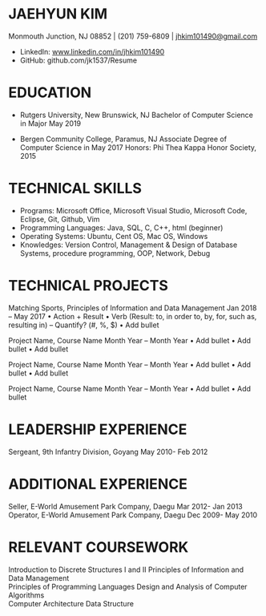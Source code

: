 # JAEHYUN KIM 
Monmouth Junction, NJ 08852 | (201) 759-6809 | jhkim101490@gmail.com

- LinkedIn: www.linkedin.com/in/jhkim101490
- GitHub: github.com/jk1537/Resume

# EDUCATION
- Rutgers University, New Brunswick, NJ
Bachelor of Computer Science in Major							May 2019

- Bergen Community College, Paramus, NJ
Associate Degree of Computer Science in 	                                                May 2017
Honors:  Phi Thea Kappa Honor Society, 2015
								       
# TECHNICAL SKILLS
- Programs: Microsoft Office, Microsoft Visual Studio, Microsoft Code, Eclipse, Git, Github, Vim  
- Programming Languages: Java, SQL,  C, C++, html (beginner)
- Operating Systems: Ubuntu, Cent OS, Mac OS, Windows
- Knowledges: Version Control, Management & Design of Database Systems, procedure programming, OOP, Network, Debug

# TECHNICAL PROJECTS
Matching Sports, Principles of Information and Data Management				           Jan 2018 – May 2017
•	Action + Result
•	Verb (Result: to, in order to, by, for, such as, resulting in) – Quantify? (#, %, $) 
•	Add bullet

Project Name, Course Name								           Month Year – Month Year
•	Add bullet
•	Add bullet
•	Add bullet

Project Name, Course Name								           Month Year – Month Year
•	Add bullet
•	Add bullet
•	Add bullet

Project Name, Course Name								           Month Year – Month Year
•	Add bullet
•	Add bullet

# LEADERSHIP EXPERIENCE
Sergeant, 9th Infantry Division, Goyang					                            May 2010- Feb 2012

# ADDITIONAL EXPERIENCE 
Seller, E-World Amusement Park Company, Daegu					                    Mar 2012- Jan 2013
Operator, E-World Amusement Park Company, Daegu					                    Dec 2009- May 2010

# RELEVANT COURSEWORK
Introduction to Discrete Structures I and II		Principles of Information and Data Management		
Principles of Programming Languages			Design and Analysis of Computer Algorithms		
Computer Architecture					Data Structure


